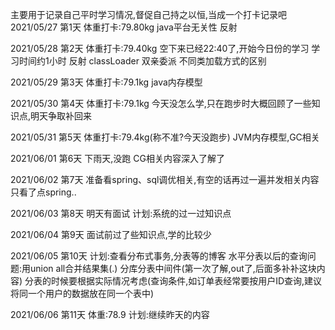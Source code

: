 主要用于记录自己平时学习情况,督促自己持之以恒,当成一个打卡记录吧
2021/05/27 第1天
体重打卡:79.80kg
java平台无关性 反射 

2021/05/28 第2天
体重打卡:79.40kg
空下来已经22:40了,开始今日份的学习
学习时间约1小时 
反射 classLoader 双亲委派 不同类加载方式的区别

2021/05/29 第3天
体重打卡:79.1kg
java内存模型

2021/05/30 第4天
体重打卡:79.1kg
今天没怎么学,只在跑步时大概回顾了一些知识点,明天争取补回来

2021/05/31 第5天
体重打卡:79.4kg(称不准?今天没跑步)
JVM内存模型,GC相关

2021/06/01 第6天
下雨天,没跑
CG相关内容深入了解了

2021/06/02 第7天
准备看spring、sql调优相关,有空的话再过一遍并发相关内容
只看了点spring..

2021/06/03 第8天
明天有面试
计划:系统的过一过知识点

2021/06/04 第9天
面试前过了些知识点,学的比较少

2021/06/05 第10天
计划:查看分布式事务,分表等的博客
水平分表以后的查询问题:用union all合并结果集(.) 分库分表中间件(第一次了解,out了,后面多补补这块内容)
分表的时候要根据实际情况考虑(查询条件,如订单表经常要按用户ID查询,建议将同一个用户的数据放在同一个表中)

2021/06/06 第11天
体重:78.9
计划:继续昨天的内容

